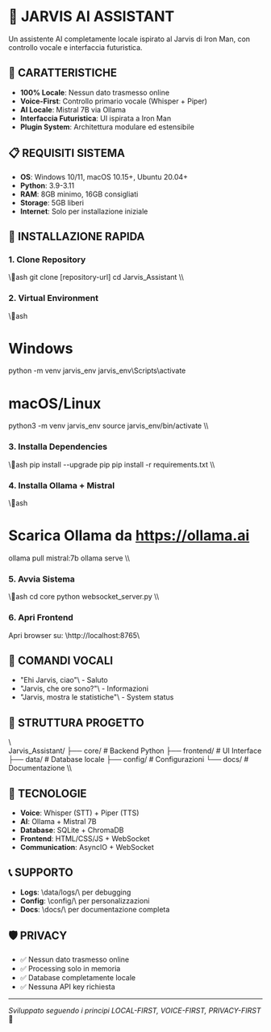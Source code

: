 ﻿# 🤖 JARVIS AI ASSISTANT

Un assistente AI completamente locale ispirato al Jarvis di Iron Man, con controllo vocale e interfaccia futuristica.

## 🎯 CARATTERISTICHE

- **100% Locale**: Nessun dato trasmesso online
- **Voice-First**: Controllo primario vocale (Whisper + Piper)
- **AI Locale**: Mistral 7B via Ollama
- **Interfaccia Futuristica**: UI ispirata a Iron Man
- **Plugin System**: Architettura modulare ed estensibile

## 📋 REQUISITI SISTEMA

- **OS**: Windows 10/11, macOS 10.15+, Ubuntu 20.04+
- **Python**: 3.9-3.11
- **RAM**: 8GB minimo, 16GB consigliati
- **Storage**: 5GB liberi
- **Internet**: Solo per installazione iniziale

## 🚀 INSTALLAZIONE RAPIDA

### 1. Clone Repository
\\\ash
git clone [repository-url]
cd Jarvis_Assistant
\\\

### 2. Virtual Environment
\\\ash
# Windows
python -m venv jarvis_env
jarvis_env\Scripts\activate

# macOS/Linux
python3 -m venv jarvis_env
source jarvis_env/bin/activate
\\\

### 3. Installa Dependencies
\\\ash
pip install --upgrade pip
pip install -r requirements.txt
\\\

### 4. Installa Ollama + Mistral
\\\ash
# Scarica Ollama da https://ollama.ai
ollama pull mistral:7b
ollama serve
\\\

### 5. Avvia Sistema
\\\ash
cd core
python websocket_server.py
\\\

### 6. Apri Frontend
Apri browser su: \http://localhost:8765\

## 🎤 COMANDI VOCALI

- \"Ehi Jarvis, ciao"\ - Saluto
- \"Jarvis, che ore sono?"\ - Informazioni
- \"Jarvis, mostra le statistiche"\ - System status

## 📁 STRUTTURA PROGETTO

\\\
Jarvis_Assistant/
├── core/                   # Backend Python
├── frontend/              # UI Interface
├── data/                  # Database locale
├── config/                # Configurazioni
└── docs/                  # Documentazione
\\\

## 🔧 TECNOLOGIE

- **Voice**: Whisper (STT) + Piper (TTS)
- **AI**: Ollama + Mistral 7B
- **Database**: SQLite + ChromaDB
- **Frontend**: HTML/CSS/JS + WebSocket
- **Communication**: AsyncIO + WebSocket

## 📞 SUPPORTO

- **Logs**: \data/logs/\ per debugging
- **Config**: \config/\ per personalizzazioni
- **Docs**: \docs/\ per documentazione completa

## 🛡️ PRIVACY

- ✅ Nessun dato trasmesso online
- ✅ Processing solo in memoria
- ✅ Database completamente locale
- ✅ Nessuna API key richiesta

---

*Sviluppato seguendo i principi LOCAL-FIRST, VOICE-FIRST, PRIVACY-FIRST* 🎯
